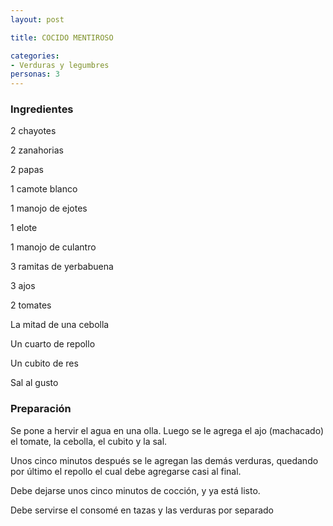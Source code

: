 ```yaml
---
layout: post

title: COCIDO MENTIROSO

categories:
- Verduras y legumbres
personas: 3 
---
```

<h3>Ingredientes</h3>
2 chayotes

2 zanahorias

2 papas

1 camote blanco

1 manojo de ejotes

1 elote

1 manojo de culantro

3 ramitas de yerbabuena

3 ajos

2 tomates

La mitad de una cebolla

Un cuarto de repollo

Un cubito de res

Sal al gusto

<h3>Preparación</h3>
Se pone a hervir el agua en una olla. Luego se le agrega el ajo (machacado) el tomate, la cebolla, el cubito y la sal.

Unos cinco minutos después se le agregan las demás verduras, quedando por último el repollo el cual debe agregarse casi al final.

Debe dejarse unos cinco minutos de cocción, y ya está listo.

Debe servirse el consomé en tazas y las verduras por separado